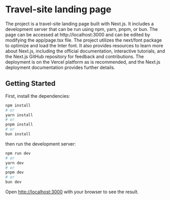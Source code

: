 # Travel-site landing page

The project is a travel-site landing page built with Next.js. It includes a development server that can be run using npm, yarn, pnpm, or bun. The page can be accessed at http://localhost:3000 and can be edited by modifying the app/page.tsx file. The project utilizes the next/font package to optimize and load the Inter font. It also provides resources to learn more about Next.js, including the official documentation, interactive tutorials, and the Next.js GitHub repository for feedback and contributions. The deployment is on the Vercel platform as is recommended, and the Next.js deployment documentation provides further details.

## Getting Started

First, install the dependencies:

```bash
npm install
# or
yarn install
# or
pnpm install
# or
bun install
```

then run the development server:

```bash
npm run dev
# or
yarn dev
# or
pnpm dev
# or
bun dev
```

Open [http://localhost:3000](http://localhost:3000) with your browser to see the result.
